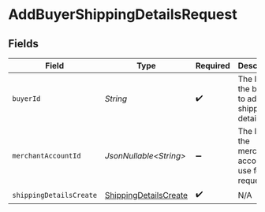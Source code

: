 # AddBuyerShippingDetailsRequest


## Fields

| Field                                                                     | Type                                                                      | Required                                                                  | Description                                                               | Example                                                                   |
| ------------------------------------------------------------------------- | ------------------------------------------------------------------------- | ------------------------------------------------------------------------- | ------------------------------------------------------------------------- | ------------------------------------------------------------------------- |
| `buyerId`                                                                 | *String*                                                                  | :heavy_check_mark:                                                        | The ID of the buyer to add shipping details to.                           | fe26475d-ec3e-4884-9553-f7356683f7f9                                      |
| `merchantAccountId`                                                       | *JsonNullable\<String>*                                                   | :heavy_minus_sign:                                                        | The ID of the merchant account to use for this request.                   |                                                                           |
| `shippingDetailsCreate`                                                   | [ShippingDetailsCreate](../../models/components/ShippingDetailsCreate.md) | :heavy_check_mark:                                                        | N/A                                                                       |                                                                           |